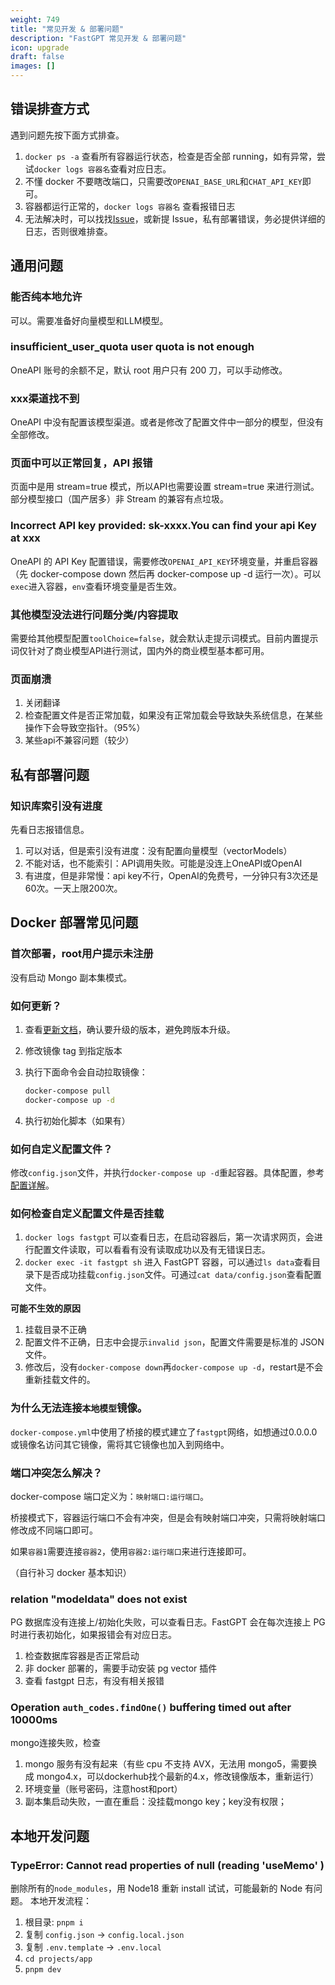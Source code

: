 ```yaml
---
weight: 749
title: "常见开发 & 部署问题"
description: "FastGPT 常见开发 & 部署问题"
icon: upgrade
draft: false
images: []
---
```


## 错误排查方式

遇到问题先按下面方式排查。

1. `docker ps -a` 查看所有容器运行状态，检查是否全部 running，如有异常，尝试`docker logs 容器名`查看对应日志。
2. 不懂 docker 不要瞎改端口，只需要改`OPENAI_BASE_URL`和`CHAT_API_KEY`即可。
3. 容器都运行正常的，`docker logs 容器名` 查看报错日志
4. 无法解决时，可以找找[Issue](https://github.com/labring/FastGPT/issues)，或新提 Issue，私有部署错误，务必提供详细的日志，否则很难排查。


## 通用问题

### 能否纯本地允许

可以。需要准备好向量模型和LLM模型。

### insufficient_user_quota user quota is not enough 

OneAPI 账号的余额不足，默认 root 用户只有 200 刀，可以手动修改。

### xxx渠道找不到

OneAPI 中没有配置该模型渠道。或者是修改了配置文件中一部分的模型，但没有全部修改。

### 页面中可以正常回复，API 报错

页面中是用 stream=true 模式，所以API也需要设置 stream=true 来进行测试。部分模型接口（国产居多）非 Stream 的兼容有点垃圾。

### Incorrect API key provided: sk-xxxx.You can find your api Key at xxx

OneAPI 的 API Key 配置错误，需要修改`OPENAI_API_KEY`环境变量，并重启容器（先 docker-compose down 然后再 docker-compose up -d 运行一次）。可以`exec`进入容器，`env`查看环境变量是否生效。

### 其他模型没法进行问题分类/内容提取

需要给其他模型配置`toolChoice=false`，就会默认走提示词模式。目前内置提示词仅针对了商业模型API进行测试，国内外的商业模型基本都可用。
   
### 页面崩溃

1. 关闭翻译
2. 检查配置文件是否正常加载，如果没有正常加载会导致缺失系统信息，在某些操作下会导致空指针。（95%）
3. 某些api不兼容问题（较少）

## 私有部署问题

### 知识库索引没有进度

先看日志报错信息。

1. 可以对话，但是索引没有进度：没有配置向量模型（vectorModels）
2. 不能对话，也不能索引：API调用失败。可能是没连上OneAPI或OpenAI
3. 有进度，但是非常慢：api key不行，OpenAI的免费号，一分钟只有3次还是60次。一天上限200次。

## Docker 部署常见问题

### 首次部署，root用户提示未注册

没有启动 Mongo 副本集模式。

### 如何更新？

1. 查看[更新文档](/docs/development/upgrading/intro/)，确认要升级的版本，避免跨版本升级。
2. 修改镜像 tag 到指定版本
3. 执行下面命令会自动拉取镜像：

    ```bash
    docker-compose pull
    docker-compose up -d
    ```

4. 执行初始化脚本（如果有）

### 如何自定义配置文件？

修改`config.json`文件，并执行`docker-compose up -d`重起容器。具体配置，参考[配置详解](/docs/development/configuration)。

### 如何检查自定义配置文件是否挂载

1. `docker logs fastgpt` 可以查看日志，在启动容器后，第一次请求网页，会进行配置文件读取，可以看看有没有读取成功以及有无错误日志。
2. `docker exec -it fastgpt sh` 进入 FastGPT 容器，可以通过`ls data`查看目录下是否成功挂载`config.json`文件。可通过`cat data/config.json`查看配置文件。

**可能不生效的原因**

1. 挂载目录不正确
2. 配置文件不正确，日志中会提示`invalid json`，配置文件需要是标准的 JSON 文件。
3. 修改后，没有`docker-compose down`再`docker-compose up -d`，restart是不会重新挂载文件的。

### 为什么无法连接`本地模型`镜像。

`docker-compose.yml`中使用了桥接的模式建立了`fastgpt`网络，如想通过0.0.0.0或镜像名访问其它镜像，需将其它镜像也加入到网络中。

### 端口冲突怎么解决？

docker-compose 端口定义为：`映射端口:运行端口`。

桥接模式下，容器运行端口不会有冲突，但是会有映射端口冲突，只需将映射端口修改成不同端口即可。

如果`容器1`需要连接`容器2`，使用`容器2:运行端口`来进行连接即可。

（自行补习 docker 基本知识）

### relation "modeldata" does not exist

PG 数据库没有连接上/初始化失败，可以查看日志。FastGPT 会在每次连接上 PG 时进行表初始化，如果报错会有对应日志。

1. 检查数据库容器是否正常启动
2. 非 docker 部署的，需要手动安装 pg vector 插件
3. 查看 fastgpt 日志，有没有相关报错

### Operation `auth_codes.findOne()` buffering timed out after 10000ms

mongo连接失败，检查
1. mongo 服务有没有起来（有些 cpu 不支持 AVX，无法用 mongo5，需要换成 mongo4.x，可以dockerhub找个最新的4.x，修改镜像版本，重新运行）
2. 环境变量（账号密码，注意host和port）
3. 副本集启动失败，一直在重启：没挂载mongo key；key没有权限；

## 本地开发问题

### TypeError: Cannot read properties of null (reading 'useMemo' )

删除所有的`node_modules`，用 Node18 重新 install 试试，可能最新的 Node 有问题。 本地开发流程：

1. 根目录: `pnpm i`
2. 复制 `config.json` -> `config.local.json`
3. 复制 `.env.template` -> `.env.local`
4. `cd projects/app`
5. `pnpm dev`